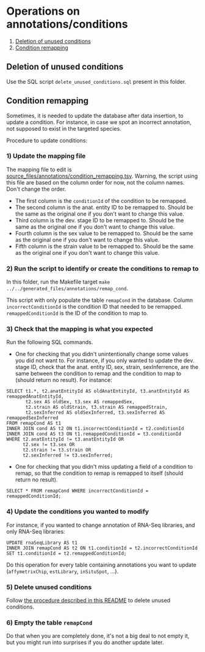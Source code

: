 # Operations on annotations/conditions

1. [Deletion of unused conditions](#deletion-of-unused-conditions)
2. [Condition remapping](#condition-remapping)

## Deletion of unused conditions

Use the SQL script `delete_unused_conditions.sql` present in this folder.


## Condition remapping

Sometimes, it is needed to update the database after data insertion, to update a condition.
For instance, in case we spot an incorrect annotation, not supposed to exist
in the targeted species.

Procedure to update conditions:

### 1) Update the mapping file

The mapping file to edit is [source_files/annotations/condition_remapping.tsv](../../source_files/annotations/condition_remapping.tsv). Warning, the script using this file are based on
the column order for now, not the column names. Don't change the order.

* The first column is the `conditionId` of the condition to be remapped.
* The second column is the anat. entity ID to be remapped to. Should be the same
as the original one if you don't want to change this value.
* Third column is the dev. stage ID to be remapped to. Should be the same
as the original one if you don't want to change this value.
* Fourth column is the sex value to be remapped to. Should be the same
as the original one if you don't want to change this value.
* Fifth column is the strain value to be remapped to. Should be the same
as the original one if you don't want to change this value.

### 2) Run the script to identify or create the conditions to remap to

In this folder, run the Makefile target `make ../../generated_files/annotations/remap_cond`.

This script with only populate the table `remapCond` in the database. Column `incorrectConditionId`
is the condition ID that needed to be remapped. `remappedConditionId` is the ID of the condition
to map to.

### 3) Check that the mapping is what you expected

Run the following SQL commands.

* One for checking that you didn't unintentionally change some values you did not want to.
For instance, if you only wanted to update the dev. stage ID, check that the anat. entity ID,
sex, strain, sexInferrence, are the same between the condition to remap and the condition to map to
(should return no result).
For instance:

```
SELECT t1.*, t2.anatEntityId AS oldAnatEntityId, t3.anatEntityId AS remappedAnatEntityId,
       t2.sex AS oldSex, t3.sex AS remappedSex,
       t2.strain AS oldStrain, t3.strain AS remappedStrain,
       t2.sexInferred AS oldSexInferred, t3.sexInferred AS remappedSexInferred
FROM remapCond AS t1
INNER JOIN cond AS t2 ON t1.incorrectConditionId = t2.conditionId
INNER JOIN cond AS t3 ON t1.remappedConditionId = t3.conditionId
WHERE t2.anatEntityId != t3.anatEntityId OR
      t2.sex != t3.sex OR
      t2.strain != t3.strain OR
      t2.sexInferred != t3.sexInferred;
```

* One for checking that you didn't miss updating a field of a condition to remap, so that
the condition to remap is remapped to itself (should return no result).

```
SELECT * FROM remapCond WHERE incorrectConditionId = remappedConditionId;
```

### 4) Update the conditions you wanted to modify

For instance, if you wanted to change annotation of RNA-Seq libraries, and only RNA-Seq libraries:

```
UPDATE rnaSeqLibrary AS t1
INNER JOIN remapCond AS t2 ON t1.conditionId = t2.incorrectConditionId
SET t1.conditionId = t2.remappedConditionId;
```

Do this operation for every table containing annotations you want to update
(`affymetrixChip`, `estLibrary`, `inSituSpot`, ...).

### 5) Delete unused conditions

Follow [the procedure described in this README](#deletion-of-unused-conditions)
to delete unused conditions.

### 6) Empty the table `remapCond`

Do that when you are completely done, it's not a big deal to not empty it,
but you might run into surprises if you do another update later.